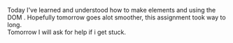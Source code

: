 Today I've learned and understood how to make elements and using the DOM .
Hopefully tomorrow goes alot smoother, this assignment took way to long.  
Tomorrow I will ask for help if i get stuck.
